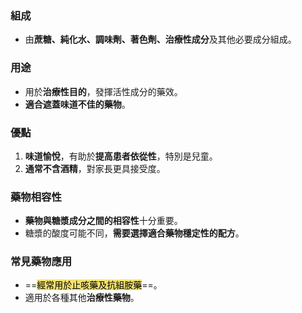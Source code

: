 ### 組成

- 由**蔗糖、純化水、調味劑、著色劑、治療性成分**及其他必要成分組成。

### 用途

- 用於**治療性目的**，發揮活性成分的藥效。
- **適合遮蓋味道不佳的藥物**。

### 優點

1. **味道愉悅**，有助於**提高患者依從性**，特別是兒童。
2. **通常不含酒精**，對家長更具接受度。

### 藥物相容性

- **藥物與糖漿成分之間的相容性**十分重要。
- 糖漿的酸度可能不同，**需要選擇適合藥物穩定性的配方**。

### 常見藥物應用

- ==<mark style="background: #EED841C2;">經常用於止咳藥及抗組胺藥</mark>==。
- 適用於各種其他**治療性藥物**。
<!--SR:!2024-10-17,1,230-->